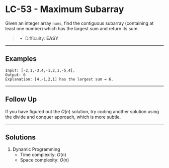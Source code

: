 # LC-53 - Maximum Subarray

Given an integer array `nums`, find the contiguous subarray (containing at least one number) which has the largest sum and return its sum.

> * Difficulty: **EASY**

---
## Examples

```
Input: [-2,1,-3,4,-1,2,1,-5,4],
Output: 6
Explanation: [4,-1,2,1] has the largest sum = 6.
```

---
## Follow Up

If you have figured out the $O(n)$ solution, try coding another solution using the divide and conquer approach, which is more subtle.

---
## Solutions

1. Dynamic Programming
    * Time complexity: $O(n)$
    * Space complexity: $O(n)$